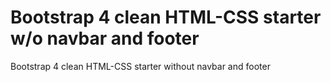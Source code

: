# Bootstrap 4 clean HTML-CSS starter w/o navbar and footer
Bootstrap 4 clean HTML-CSS starter without navbar and footer
